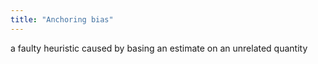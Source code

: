 ```yaml
---
title: "Anchoring bias"
---
```

a faulty heuristic caused by basing an estimate on an unrelated quantity

